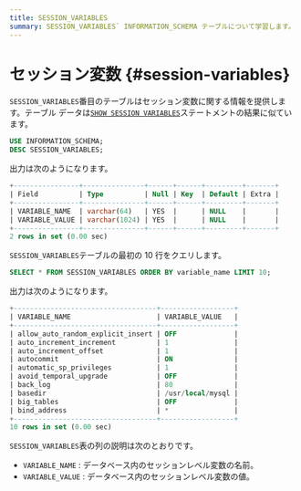 ```yaml
---
title: SESSION_VARIABLES
summary: SESSION_VARIABLES` INFORMATION_SCHEMA テーブルについて学習します。
---
```


# セッション変数 {#session-variables}

`SESSION_VARIABLES`番目のテーブルはセッション変数に関する情報を提供します。テーブル データは[`SHOW SESSION VARIABLES`](/sql-statements/sql-statement-show-variables.md)ステートメントの結果に似ています。

```sql
USE INFORMATION_SCHEMA;
DESC SESSION_VARIABLES;
```

出力は次のようになります。

```sql
+----------------+---------------+------+------+---------+-------+
| Field          | Type          | Null | Key  | Default | Extra |
+----------------+---------------+------+------+---------+-------+
| VARIABLE_NAME  | varchar(64)   | YES  |      | NULL    |       |
| VARIABLE_VALUE | varchar(1024) | YES  |      | NULL    |       |
+----------------+---------------+------+------+---------+-------+
2 rows in set (0.00 sec)
```

`SESSION_VARIABLES`テーブルの最初の 10 行をクエリします。

```sql
SELECT * FROM SESSION_VARIABLES ORDER BY variable_name LIMIT 10;
```

出力は次のようになります。

```sql
+-----------------------------------+------------------+
| VARIABLE_NAME                     | VARIABLE_VALUE   |
+-----------------------------------+------------------+
| allow_auto_random_explicit_insert | OFF              |
| auto_increment_increment          | 1                |
| auto_increment_offset             | 1                |
| autocommit                        | ON               |
| automatic_sp_privileges           | 1                |
| avoid_temporal_upgrade            | OFF              |
| back_log                          | 80               |
| basedir                           | /usr/local/mysql |
| big_tables                        | OFF              |
| bind_address                      | *                |
+-----------------------------------+------------------+
10 rows in set (0.00 sec)
```

`SESSION_VARIABLES`表の列の説明は次のとおりです。

-   `VARIABLE_NAME` : データベース内のセッションレベル変数の名前。
-   `VARIABLE_VALUE` : データベース内のセッションレベル変数の値。
